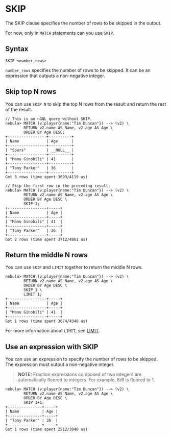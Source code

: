 # SKIP

The SKIP clause specifies the number of rows to be skipped in the output.

For now, only in `MATCH` statements can you use `SKIP`.

## Syntax

```nGQL
SKIP <number_rows>
```

`number_rows` specifies the number of rows to be skipped. It can be an expression that outputs a non-negative integer.

## Skip top N rows

You can use `SKIP N` to skip the top N rows from the result and return the rest of the result.

```nGQL
// This is an nGQL query without SKIP.
nebula> MATCH (v:player{name:"Tim Duncan"}) --> (v2) \
        RETURN v2.name AS Name, v2.age AS Age \
        ORDER BY Age DESC;
+-----------------+----------+
| Name            | Age      |
+-----------------+----------+
| "Spurs"         | __NULL__ |
+-----------------+----------+
| "Manu Ginobili" | 41       |
+-----------------+----------+
| "Tony Parker"   | 36       |
+-----------------+----------+
Got 3 rows (time spent 3699/4119 us)

// Skip the first row in the preceding result.
nebula> MATCH (v:player{name:"Tim Duncan"}) --> (v2) \
        RETURN v2.name AS Name, v2.age AS Age \
        ORDER BY Age DESC \
        SKIP 1;
+-----------------+-----+
| Name            | Age |
+-----------------+-----+
| "Manu Ginobili" | 41  |
+-----------------+-----+
| "Tony Parker"   | 36  |
+-----------------+-----+
Got 2 rows (time spent 3712/4861 us)
```

## Return the middle N rows

You can use `SKIP` and `LIMIT` together to return the middle N rows.

```nGQL
nebula> MATCH (v:player{name:"Tim Duncan"}) --> (v2) \
        RETURN v2.name AS Name, v2.age AS Age \
        ORDER BY Age DESC \
        SKIP 1 \
        LIMIT 1;
+-----------------+-----+
| Name            | Age |
+-----------------+-----+
| "Manu Ginobili" | 41  |
+-----------------+-----+
Got 1 rows (time spent 3674/4340 us)
```

For more information about `LIMIT`, see [LIMIT](limit.md).

## Use an expression with SKIP

You can use an expression to specify the number of rows to be skipped. The expression must output a non-negative integer.

> **NOTE:** Fraction expressions composed of two integers are automatically floored to integers. For example, 8/6 is floored to 1.

```nGQL
nebula> MATCH (v:player{name:"Tim Duncan"}) --> (v2) \
        RETURN v2.name AS Name, v2.age AS Age \
        ORDER BY Age DESC \
        SKIP 1+1;
+---------------+-----+
| Name          | Age |
+---------------+-----+
| "Tony Parker" | 36  |
+---------------+-----+
Got 1 rows (time spent 2512/3040 us)
```
